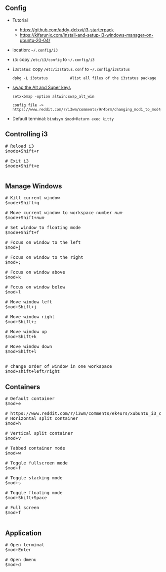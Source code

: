 ## Config
- Tutorial
    - https://github.com/addy-dclxvi/i3-starterpack
    - https://kifarunix.com/install-and-setup-i3-windows-manager-on-ubuntu-20-04/
- location: `~/.config/i3`

- `i3`: copy `/etc/i3/config` to `~/.config/i3`
- `i3status`: copy `/etc/i3status.conf` to `~/.config/i3status`
    ```
    dpkg -L i3status          #list all files of the i3status package
    ```
- [swap the Alt and Super keys](https://www.reddit.com/r/i3wm/comments/bakkpg/can_i_completely_swap_the_alt_and_super_keys/)
    ```
    setxkbmap -option altwin:swap_alt_win

    config file -> https://www.reddit.com/r/i3wm/comments/9r4brm/changing_mod1_to_mod4_tedious/
    ```
- Default terminal: `bindsym $mod+Return exec kitty`


## Controlling i3

<pre>
# Reload i3
$mode+Shift+r

# Exit i3
$mode+Shift+e

</pre>

## Manage Windows
<pre>
# Kill current window
$mode+Shift+q

# Move current window to workspace number <i>num</i>
$mode+Shift+<i>num</i>

# Set window to floating mode
$mode+Shift+f

# Focus on window to the left
$mod+j

# Focus on window to the right
$mod+;

# Focus on window above
$mod+k

# Focus on window below
$mod+l

# Move window left
$mod+Shift+j

# Move window right
$mod+Shift+;

# Move window up
$mod+Shift+k

# Move window down
$mod+Shift+l


# change order of window in one workspace
$mod+shift+left/right
</pre>

## Containers

<pre>
# Default container
$mod+e

# https://www.reddit.com/r/i3wm/comments/ek4urs/xubuntu_i3_cannot_split_windows/
# Horizontal split container
$mod+h

# Vertical split container
$mod+v

# Tabbed container mode
$mod+w

# Toggle fullscreen mode
$mod+f

# Toggle stacking mode
$mod+s

# Toggle floating mode
$mod+Shift+Space

# Full screen
$mod+f    

</pre>

## Application

<pre>
# Open terminal
$mod+Enter

# Open dmenu
$mod+d
</pre>
